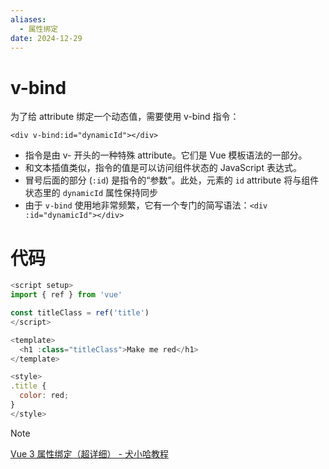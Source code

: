 ```yaml
---
aliases:
  - 属性绑定
date: 2024-12-29
---
```


# v-bind

为了给 attribute 绑定一个动态值，需要使用 v-bind 指令：

```
<div v-bind:id="dynamicId"></div>
```

- 指令是由 v- 开头的一种特殊 attribute。它们是 Vue 模板语法的一部分。
- 和文本插值类似，指令的值是可以访问组件状态的 JavaScript 表达式。
- 冒号后面的部分 (`:id`) 是指令的“参数”。此处，元素的 `id` attribute 将与组件状态里的 `dynamicId` 属性保持同步
- 由于 `v-bind` 使用地非常频繁，它有一个专门的简写语法：`<div :id="dynamicId"></div>`

# 代码

```js
<script setup>
import { ref } from 'vue'

const titleClass = ref('title')
</script>

<template>
  <h1 :class="titleClass">Make me red</h1>
</template>

<style>
.title {
  color: red;
}
</style>
```

> [!note]
> [Vue 3 属性绑定（超详细） - 犬小哈教程](https://www.quanxiaoha.com/vue3/vue3-v-bind.html)